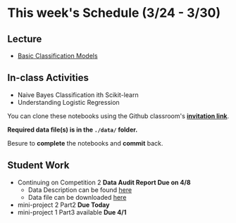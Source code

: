 # This week's Schedule (3/24 - 3/30)

## Lecture
+ [Basic Classification Models](https://docs.google.com/presentation/d/1LhrVq2Q9fnH5fU-X859qA2phK75GMFfhn9Svb7bjSO0/edit?usp=sharing)

## In-class Activities
+ Naive Bayes Classification ith Scikit-learn
+ Understanding Logistic Regression

You can clone these notebooks using the Github classroom's [__invitation link__](https://classroom.github.com/a/CgBGz1Df).

__Required data file(s) is in the `./data/` folder.__

Besure to __complete__ the notebooks and __commit__ back.

## Student Work
+ Continuing on Competition 2 __Data Audit Report Due on 4/8__
  + Data Description can be found [here](https://archive.ics.uci.edu/ml/datasets/default+of+credit+card+clients)
  + Data file can be downloaded [here](https://archive.ics.uci.edu/ml/machine-learning-databases/00350/default%20of%20credit%20card%20clients.xls)
+ mini-project 2 Part2  __Due Today__
+ mini-project 1 Part3 available __Due 4/1__
